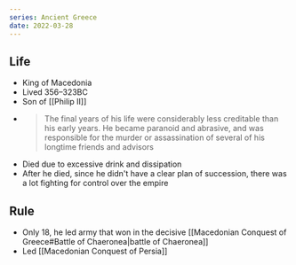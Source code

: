 ```yaml
---
series: Ancient Greece
date: 2022-03-28
---
```

## Life
- King of Macedonia
- Lived 356–323BC
- Son of [[Philip II]]
- > The final years of his life were considerably less creditable than his early years. He became paranoid and abrasive, and was responsible for the murder or assassination of several of his longtime friends and advisors
- Died due to excessive drink and dissipation
- After he died, since he didn't have a clear plan of succession, there was a lot fighting for control over the empire

## Rule
- Only 18, he led army that won in the decisive [[Macedonian Conquest of Greece#Battle of Chaeronea|battle of Chaeronea]]
- Led [[Macedonian Conquest of Persia]]